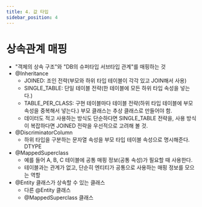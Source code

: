 ```yaml
---
title: 4. 값 타입
sidebar_position: 4
---
```

# 상속관계 매핑

- "객체의 상속 구조"와 "DB의 슈퍼타입 서브타입 관계"를 매핑하는 것
- @Inheritance
  - JOINED: 조인 전략(부모와 하위 타입 테이블이 각각 있고 JOIN해서 사용)
  - SINGLE_TABLE: 단일 테이블 전략(한 테이블에 모든 하위 타입 속성을 넣는다.)
  - TABLE_PER_CLASS: 구현 테이블마다 테이블 전략(하위 타입 테이블에 부모 속성을 중복해서 넣는다.) 부모 클래스는 추상 클래스로 만들어야 함.
  - 데이터도 적고 사용하는 방식도 단순하다면 SINGLE_TABLE 전략을, 사용 방식이 복잡하다면 JOINED 전략을 우선적으로 고려해 볼 것.
- @DiscriminatorColumn
  - 하위 타입을 구분하는 문자열 속성을 부모 타입 테이블 속성으로 명시해준다. DTYPE
- @MappedSuperclass
  - 예를 들어 A, B, C 테이블에 공통 매핑 정보(공통 속성)가 필요할 때 사용한다.
  - 테이블과는 관계가 없고, 단순히 엔티티가 공통으로 사용하는 매핑 정보를 모으는 역할
- @Entity 클래스가 상속할 수 있는 클래스
  - 다른 @Entity 클래스
  - @MappedSuperclass 클래스